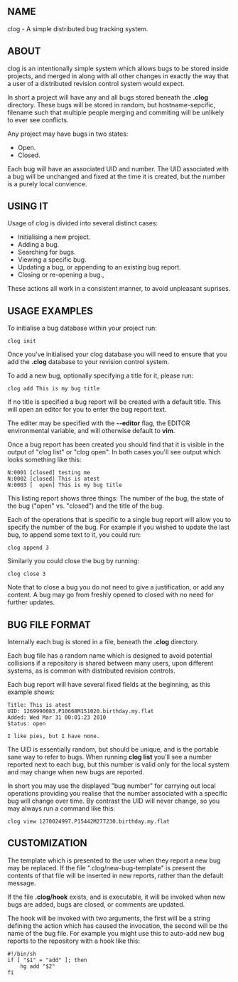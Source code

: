 ## NAME

clog - A simple distributed bug tracking system.

## ABOUT

clog is an intentionally simple system which allows bugs to be stored
inside projects, and merged in along with all other changes in exactly the
way that a user of a distributed revision control system would expect.

In short a project will have any and all bugs stored beneath the **.clog**
directory.  These bugs will be stored in random, but hostname-sepcific,
filename such that multiple people merging and commiting will be unlikely
to ever see conflicts.

Any project may have bugs in two states:

* Open.
* Closed.

Each bug will have an associated UID and number.  The UID associated with
a bug will be unchanged and fixed at the time it is created, but the number
is a purely local convience.

## USING IT

Usage of clog is divided into several distinct cases:

* Initialising a new project.
* Adding a bug.
* Searching for bugs.
* Viewing a specific bug.
* Updating a bug, or appending to an existing bug report.
* Closing or re-opening a bug.,

These actions all work in a consistent manner, to avoid unpleasant suprises.

## USAGE EXAMPLES

To initialise a bug database within your project run:

    clog init

Once you've initialised your clog database you will need to ensure that
you add the **.clog** database to your revision control system.

To add a new bug, optionally specifying a title for it, please run:

    clog add This is my bug title

If no title is specified a bug report will be created with a default
title.  This will open an editor for you to enter the bug report text.

The editer may be specified with the **--editor** flag, the EDITOR environmental
variable, and will otherwise default to **vim**.

Once a bug report has been created you should find that it is visible in the
output of "clog list" or "clog open".  In both cases you'll see output which
looks something like this:

    N:0001 [closed] testing me
    N:0002 [closed] This is atest
    N:0003 [  open] This is my bug title

This listing report shows three things:  The number of the bug, the state
of the bug ("open" vs. "closed") and the title of the bug.

Each of the operations that is specific to a single bug report will allow you
to specify the number of the bug.  For example if you wished to update the
last bug, to append some text to it, you could run:

    clog append 3

Similarly you could close the bug by running:

    clog close 3

Note that to close a bug you do not need to give a justification, or add
any content.  A bug may go from freshly opened to closed with no need for
further updates.

## BUG FILE FORMAT

Internally each bug is stored in a file, beneath the **.clog** directory.

Each bug file has a random name which is designed to avoid potential collisions
if a repository is shared between many users, upon different systems, as is
common with distributed revision controls.

Each bug report will have several fixed fields at the beginning, as this
example shows:

    Title: This is atest
    UID: 1269990083.P10668M151020.birthday.my.flat
    Added: Wed Mar 31 00:01:23 2010
    Status: open

    I like pies, but I have none.

The UID is essentially random, but should be unique, and is the portable
sane way to refer to bugs.  When running **clog list** you'll see a number
reported next to each bug, but this number is valid only for the local system
and may change when new bugs are reported.

In short you may use the displayed "bug number" for carrying out local
operations providing you realise that the number associated with a specific
bug will change over time.  By contrast the UID will never change, so you
may always run a command like this:

    clog view 1270024997.P15442M277230.birthday.my.flat

## CUSTOMIZATION

The template which is presented to the user when they report a new bug
may be replaced.  If the file ".clog/new-bug-template" is present the
contents of that file will be inserted in new reports, rather than the
default message.

If the file **.clog/hook** exists, and is executable, it will be invoked
when new bugs are added, bugs are closed, or comments are updated.

The hook will be invoked with two arguments, the first will be a string
defining the action which has caused the invocation, the second will be
the name of the bug file.  For example you might use this to auto-add
new bug reports to the repository with a hook like this:

    #!/bin/sh
    if [ "$1" = "add" ]; then
        hg add "$2"
    fi
